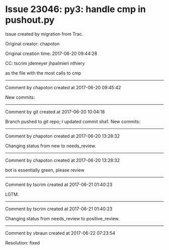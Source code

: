 # Issue 23046: py3: handle cmp in pushout.py

Issue created by migration from Trac.

Original creator: chapoton

Original creation time: 2017-06-20 09:44:28

CC:  tscrim jdemeyer jhpalmieri nthiery

as the file with the most calls to cmp


---

Comment by chapoton created at 2017-06-20 09:45:42

New commits:


---

Comment by git created at 2017-06-20 10:04:18

Branch pushed to git repo; I updated commit sha1. New commits:


---

Comment by chapoton created at 2017-06-20 13:28:32

Changing status from new to needs_review.


---

Comment by chapoton created at 2017-06-20 13:28:32

bot is essentially green, please review


---

Comment by tscrim created at 2017-06-21 01:40:23

LGTM.


---

Comment by tscrim created at 2017-06-21 01:40:23

Changing status from needs_review to positive_review.


---

Comment by vbraun created at 2017-06-22 07:23:54

Resolution: fixed
